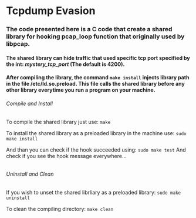 # Tcpdump Evasion

### The code presented here is a C code that create a shared library for hooking pcap_loop function that originally used by libpcap.
#### The shared library can hide traffic that used specific tcp port specified by the int: *mystery_tcp_port* (The default is 4200).
#### After compiling the library, the command `make install` injects library path in the file **/etc/ld.so.preload**. This file calls the shared library before any other library everytime you run a program on your machine.

###### Compile and Install 
To compile the shared library just use: 
`make`

To install the shared library as a preloaded library in the machine use:
`sudo make install`

And than you can check if the hook succeeded using:
`sudo make test`
 And check if you see the hook message everywhere...

######
###### Uninstall and Clean 
If you wish to unset the shared librliary as a preloaded library:
`sudo make uninstall`

To clean the compiling directory:
`make clean`
